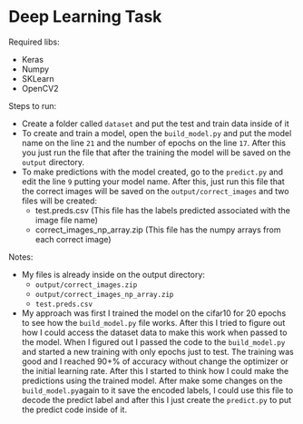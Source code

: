# Deep Learning Task

Required libs:
* Keras
* Numpy
* SKLearn
* OpenCV2

Steps to run:
* Create a folder called `dataset` and put the test and train data inside of it
* To create and train a model, open the `build_model.py` and put the model name on the line `21` and the number of epochs on the line `17`. After this you just run the file that after the training the model will be saved on the `output` directory.
* To make predictions with the model created, go to the `predict.py` and edit the line `9` putting your model name. After this, just run this file that the correct images will be saved on the  `output/correct_images` and two files will be created:
  * test.preds.csv (This file has the labels predicted associated with the image file name)
  * correct_images_np_array.zip (This file has the numpy arrays from each correct image)

Notes:
* My files is already inside on the output directory:
  * `output/correct_images.zip`
  * `output/correct_images_np_array.zip`
  * `test.preds.csv`
* My approach was first I trained the model on the cifar10 for 20 epochs to see how the `build_model.py` file works. After this I tried to figure out how I could access the dataset data to make this work when passed to the model. When I figured out I passed the code to the `build_model.py` and started a new training with only  epochs just to test. The training was good and I reached 90+% of accuracy without change the optimizer or the initial learning rate. After this I started to think how I could make the predictions using the trained model. After make some changes on the `build_model.py`again to it save the encoded labels, I could use this file to decode the predict label and after this I just create the `predict.py` to put the predict code inside of it.
